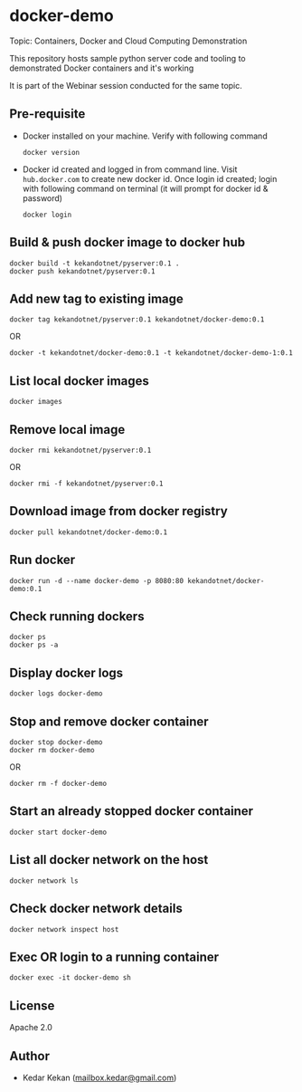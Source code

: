 # docker-demo
Topic: Containers, Docker and Cloud Computing Demonstration

This repository hosts sample python server code and tooling to demonstrated Docker containers and it's working

It is part of the Webinar session conducted for the same topic.

## Pre-requisite
- Docker installed on your machine.
  Verify with following command
  ```
  docker version
  ```
- Docker id created and logged in from command line.
  Visit `hub.docker.com` to create new docker id. Once login id created; login with following command on terminal (it will prompt for docker id & password)
  ```
  docker login
  ```

## Build & push docker image to docker hub
```
docker build -t kekandotnet/pyserver:0.1 .
docker push kekandotnet/pyserver:0.1
```

## Add new tag to existing image
```
docker tag kekandotnet/pyserver:0.1 kekandotnet/docker-demo:0.1
```
OR
```
docker -t kekandotnet/docker-demo:0.1 -t kekandotnet/docker-demo-1:0.1
```

## List local docker images
```
docker images
```
## Remove local image
```
docker rmi kekandotnet/pyserver:0.1
```
OR
```
docker rmi -f kekandotnet/pyserver:0.1
```
## Download image from docker registry
```
docker pull kekandotnet/docker-demo:0.1
```

## Run docker
```
docker run -d --name docker-demo -p 8080:80 kekandotnet/docker-demo:0.1
```

## Check running dockers
```
docker ps
docker ps -a
```

## Display docker logs
```
docker logs docker-demo
```

## Stop and remove docker container
```
docker stop docker-demo
docker rm docker-demo
```
OR
```
docker rm -f docker-demo
```

## Start an already stopped docker container
```
docker start docker-demo
```

## List all docker network on the host
```
docker network ls
```

## Check docker network details
```
docker network inspect host
```

## Exec OR login to a running container
```
docker exec -it docker-demo sh
```

## License
Apache 2.0

## Author
- Kedar Kekan (mailbox.kedar@gmail.com)